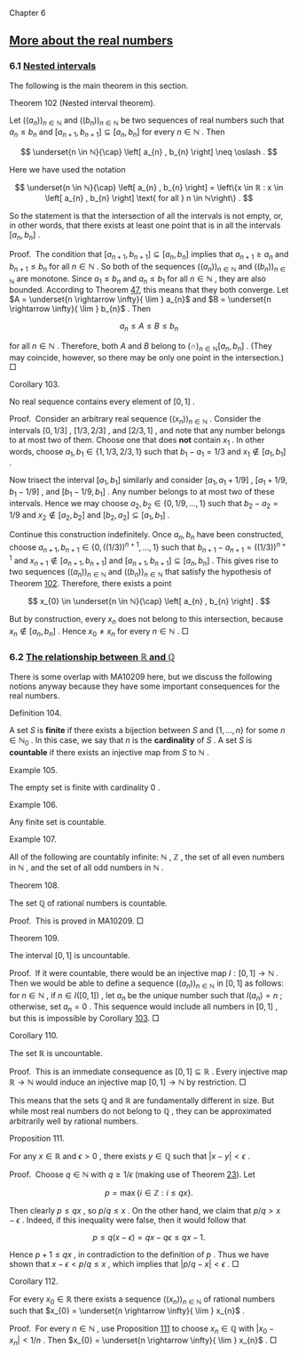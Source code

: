 Chapter 6  
  
[More about the real numbers](MA10207-web.html#QQ2-11-34)
------------------------------------------------------------------------

### 6.1 [Nested intervals](MA10207-web.html#QQ2-11-35)

The following is the main theorem in this section.

Theorem 102 (Nested interval theorem).  
  
Let $\left(\left( a_{n} \right)\right)_{n \in ℕ}$ and $\left(\left( b_{n} \right)\right)_{n \in ℕ}$ be two sequences of real numbers such that $a_{n} \leq b_{n}$ and $\left[ a_{n + 1} , b_{n + 1} \right] \subseteq \left[ a_{n} , b_{n} \right]$ for every $n \in ℕ$ . Then

$$
\underset{n \in ℕ}{\cap} \left[ a_{n} , b_{n} \right] \neq \oslash .
$$

Here we have used the notation

$$
\underset{n \in ℕ}{\cap} \left[ a_{n} , b_{n} \right] = \left\{x \in ℝ : x \in \left[ a_{n} , b_{n} \right] \text{ for all  } n \in ℕ\right\} .
$$

So the statement is that the intersection of all the intervals is not empty, or, in other words, that there exists at least one point that is in all the intervals $\left[ a_{n} , b_{n} \right]$ .

Proof.  The condition that $\left[ a_{n + 1} , b_{n + 1} \right] \subseteq \left[ a_{n} , b_{n} \right]$ implies that $a_{n + 1} \geq a_{n}$ and $b_{n + 1} \leq b_{n}$ for all $n \in ℕ$ . So both of the sequences $\left(\left( a_{n} \right)\right)_{n \in ℕ}$ and $\left(\left( b_{n} \right)\right)_{n \in ℕ}$ are monotone. Since $a_{1} \leq b_{n}$ and $a_{n} \leq b_{1}$ for all $n \in ℕ$ , they are also bounded. According to Theorem [47](MA10207-webch4.html#x8-22015r47), this means that they both converge. Let $A = \underset{n \rightarrow \infty}{ \lim } a_{n}$ and $B = \underset{n \rightarrow \infty}{ \lim } b_{n}$ . Then

$$
a_{n} \leq A \leq B \leq b_{n}
$$

for all $n \in ℕ$ . Therefore, both $A$ and $B$ belong to $\left(\cap\right)_{n \in ℕ} \left[ a_{n} , b_{n} \right]$ . (They may coincide, however, so there may be only one point in the intersection.) □

Corollary 103.  
  
No real sequence contains every element of $\left[ 0 , 1 \right]$ .

Proof.  Consider an arbitrary real sequence $\left(\left( x_{n} \right)\right)_{n \in ℕ}$ . Consider the intervals $\left[ 0 , 1 / 3 \right]$ , $\left[ 1 / 3 , 2 / 3 \right]$ , and $\left[ 2 / 3 , 1 \right]$ , and note that any number belongs to at most two of them. Choose one that does **not** contain $x_{1}$ . In other words, choose $a_{1} , b_{1} \in \left\{ 1 , 1 / 3 , 2 / 3 , 1 \right\}$ such that $b_{1} - a_{1} = 1 / 3$ and $x_{1} \notin \left[ a_{1} , b_{1} \right]$ .

Now trisect the interval $\left[ a_{1} , b_{1} \right]$ similarly and consider $\left[ a_{1} , a_{1} + 1 / 9 \right]$ , $\left[ a_{1} + 1 / 9 , b_{1} - 1 / 9 \right]$ , and $\left[ b_{1} - 1 / 9 , b_{1} \right]$ . Any number belongs to at most two of these intervals. Hence we may choose $a_{2} , b_{2} \in \left\{ 0 , 1 / 9 , \dots  , 1 \right\}$ such that $b_{2} - a_{2} = 1 / 9$ and $x_{2} \notin \left[ a_{2} , b_{2} \right]$ and $\left[ b_{2} , a_{2} \right] \subseteq \left[ a_{1} , b_{1} \right]$ .

Continue this construction indefinitely. Once $a_{n} , b_{n}$ have been constructed, choose $a_{n + 1} , b_{n + 1} \in \left\{ 0 , \left(\left( 1 / 3 \right)\right)^{n + 1} , \dots  , 1 \right\}$ such that $b_{n + 1} - a_{n + 1} = \left(\left( 1 / 3 \right)\right)^{n + 1}$ and $x_{n + 1} \notin \left[ a_{n + 1} , b_{n + 1} \right]$ and $\left[ a_{n + 1} , b_{n + 1} \right] \subseteq \left[ a_{n} , b_{n} \right]$ . This gives rise to two sequences $\left(\left( a_{n} \right)\right)_{n \in ℕ}$ and $\left(\left( b_{n} \right)\right)_{n \in ℕ}$ that satisfy the hypothesis of Theorem [102](#x11-35001r102). Therefore, there exists a point

$$
x_{0} \in \underset{n \in ℕ}{\cap} \left[ a_{n} , b_{n} \right] .
$$

But by construction, every $x_{n}$ does not belong to this intersection, because $x_{n} \notin \left[ a_{n} , b_{n} \right]$ . Hence $x_{0} \neq x_{n}$ for every $n \in ℕ$ . □

### 6.2 [The relationship between $ℝ$ and $ℚ$](MA10207-web.html#QQ2-11-36)

There is some overlap with MA10209 here, but we discuss the following notions anyway because they have some important consequences for the real numbers.

Definition 104.  
  
A set $S$ is **finite** if there exists a bijection between $S$ and $\left\{ 1 , \dots  , n \right\}$ for some $n \in ℕ_{0}$ . In this case, we say that $n$ is the **cardinality** of $S$ . A set $S$ is **countable** if there exists an injective map from $S$ to $ℕ$ .

Example 105.  
  
The empty set is finite with cardinality $0$ .

Example 106.  
  
Any finite set is countable.

Example 107.  
  
All of the following are countably infinite: $ℕ$ , $ℤ$ , the set of all even numbers in $ℕ$ , and the set of all odd numbers in $ℕ$ .

Theorem 108.  
  
The set $ℚ$ of rational numbers is countable.

Proof.  This is proved in MA10209. □

Theorem 109.  
  
The interval $\left[ 0 , 1 \right]$ is uncountable.

Proof.  If it were countable, there would be an injective map $I : \left[ 0 , 1 \right] \rightarrow ℕ$ . Then we would be able to define a sequence $\left(\left( a_{n} \right)\right)_{n \in ℕ}$ in $\left[ 0 , 1 \right]$ as follows: for $n \in ℕ$ , if $n \in I \left( \left[ 0 , 1 \right] \right)$ , let $a_{n}$ be the unique number such that $I \left( a_{n} \right) = n$ ; otherwise, set $a_{n} = 0$ . This sequence would include all numbers in $\left[ 0 , 1 \right]$ , but this is impossible by Corollary [103](#x11-35003r103). □

Corollary 110.  
  
The set $ℝ$ is uncountable.

Proof.  This is an immediate consequence as $\left[ 0 , 1 \right] \subseteq ℝ$ . Every injective map $ℝ \rightarrow ℕ$ would induce an injective map $\left[ 0 , 1 \right] \rightarrow ℕ$ by restriction. □

This means that the sets $ℚ$ and $ℝ$ are fundamentally different in size. But while most real numbers do not belong to $ℚ$ , they can be approximated arbitrarily well by rational numbers.

Proposition 111.  
  
For any $x \in ℝ$ and $ϵ > 0$ , there exists $y \in ℚ$ such that $\left|x - y\right| < ϵ$ .

Proof.  Choose $q \in ℕ$ with $q \geq 1 / ϵ$ (making use of Theorem [23](MA10207-webch2.html#x6-14028r23)). Let

$$
p =  \max  \left\{i \in ℤ : i \leq q x\right\} .
$$

Then clearly $p \leq q x$ , so $p / q \leq x$ . On the other hand, we claim that $p / q > x - ϵ$ . Indeed, if this inequality were false, then it would follow that

$$
p \leq q \left( x - ϵ \right) = q x - q ϵ \leq q x - 1.
$$

Hence $p + 1 \leq q x$ , in contradiction to the definition of $p$ . Thus we have shown that $x - ϵ < p / q \leq x$ , which implies that $\left|p / q - x\right| < ϵ$ . □

Corollary 112.  
  
For every $x_{0} \in ℝ$ there exists a sequence $\left(\left( x_{n} \right)\right)_{n \in ℕ}$ of rational numbers such that $x_{0} = \underset{n \rightarrow \infty}{ \lim } x_{n}$ .

Proof.  For every $n \in ℕ$ , use Proposition [111](#x11-36011r111) to choose $x_{n} \in ℚ$ with $\left|x_{0} - x_{n}\right| < 1 / n$ . Then $x_{0} = \underset{n \rightarrow \infty}{ \lim } x_{n}$ . □